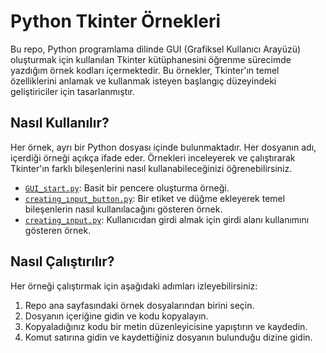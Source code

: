 # Python Tkinter Örnekleri

Bu repo, Python programlama dilinde GUI (Grafiksel Kullanıcı Arayüzü) oluşturmak için kullanılan Tkinter kütüphanesini öğrenme sürecimde yazdığım örnek kodları içermektedir. Bu örnekler, Tkinter'ın temel özelliklerini anlamak ve kullanmak isteyen başlangıç düzeyindeki geliştiriciler için tasarlanmıştır.

## Nasıl Kullanılır?

Her örnek, ayrı bir Python dosyası içinde bulunmaktadır. Her dosyanın adı, içerdiği örneği açıkça ifade eder. Örnekleri inceleyerek ve çalıştırarak Tkinter'ın farklı bileşenlerini nasıl kullanabileceğinizi öğrenebilirsiniz.

- [`GUI_start.py`](GUI_start.py): Basit bir pencere oluşturma örneği.
- [`creating_ınput_button.py`](creating_ınput_button.py): Bir etiket ve düğme ekleyerek temel bileşenlerin nasıl kullanılacağını gösteren örnek.
- [`creating_ınput.py`](creating_ınput.py): Kullanıcıdan girdi almak için girdi alanı kullanımını gösteren örnek.

## Nasıl Çalıştırılır?

Her örneği çalıştırmak için aşağıdaki adımları izleyebilirsiniz:

1. Repo ana sayfasındaki örnek dosyalarından birini seçin.
2. Dosyanın içeriğine gidin ve kodu kopyalayın.
3. Kopyaladığınız kodu bir metin düzenleyicisine yapıştırın ve kaydedin.
4. Komut satırına gidin ve kaydettiğiniz dosyanın bulunduğu dizine gidin.


